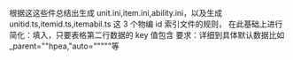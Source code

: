 根据这这些件总结出生成 unit.ini,item.ini,ability.ini，以及生成 unitid.ts,itemid.ts,itemabil.ts 这 3 个物编 id 索引文件的规则，
在此基础上进行简化：填入，只要表格第二行数据的 key 值包含
要求：详细到具体默认数据比如\_parent=""hpea,"auto="""""等
